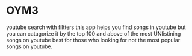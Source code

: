 # OYM3
youtube search with filtters
this app helps you find songs in youtube but you can catagorize it by the top 100 and above of the most UNlistining songs on youtube
best for those who looking for not the most popular songs on youtube.
